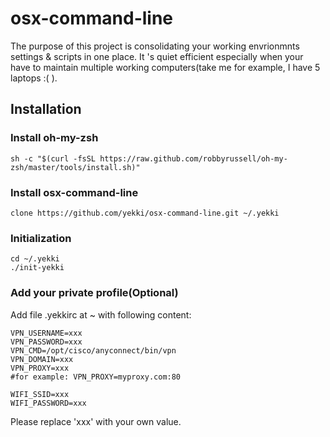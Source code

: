 # osx-command-line
The purpose of this project is consolidating your working envrionmnts settings & scripts in one place. It 's quiet efficient especially when your have to maintain multiple working computers(take me for example, I have 5 laptops :( ).

## Installation
### Install oh-my-zsh

```
sh -c "$(curl -fsSL https://raw.github.com/robbyrussell/oh-my-zsh/master/tools/install.sh)"

```

### Install osx-command-line

```
clone https://github.com/yekki/osx-command-line.git ~/.yekki

```

### Initialization

```
cd ~/.yekki
./init-yekki
```

### Add your private profile(Optional)

Add file .yekkirc at ~ with following content:

```
VPN_USERNAME=xxx
VPN_PASSWORD=xxx
VPN_CMD=/opt/cisco/anyconnect/bin/vpn
VPN_DOMAIN=xxx
VPN_PROXY=xxx
#for example: VPN_PROXY=myproxy.com:80

WIFI_SSID=xxx
WIFI_PASSWORD=xxx

```
Please replace 'xxx' with your own value.

